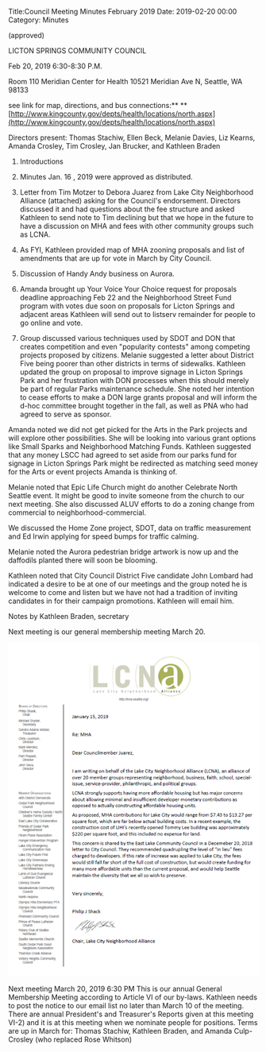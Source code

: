 Title:Council Meeting Minutes February 2019
Date: 2019-02-20 00:00
Category: Minutes

(approved)

LICTON SPRINGS COMMUNITY COUNCIL

Feb 20, 2019 6:30-8:30 P.M.

Room 110 Meridian Center for Health 10521 Meridian Ave N, Seattle, WA 98133

see link for map, directions, and bus connections:** **[http://www.kingcounty.gov/depts/health/locations/north.aspx](http://www.kingcounty.gov/depts/health/locations/north.aspx)

Directors present: Thomas Stachiw, Ellen Beck, Melanie Davies, Liz Kearns, Amanda Crosley, Tim Crosley, Jan Brucker, and Kathleen Braden

1. Introductions

2. Minutes Jan. 16 , 2019 were approved as distributed.

3. Letter from Tim Motzer to Debora Juarez from Lake City Neighborhood Alliance (attached) asking for the Council's endorsement. Directors discussed it and had questions about the fee structure and asked Kathleen to send note to Tim declining but that we hope in the future to have a discussion on MHA and fees with other community groups such as LCNA.

4. As FYI, Kathleen provided map of MHA zooning proposals and list of amendments that are up for vote in March by City Council.

5. Discussion of Handy Andy business on Aurora.

6. Amanda brought up Your Voice Your Choice request for proposals deadline approaching Feb 22 and the Neighborhood Street Fund program with votes due soon on proposals for Licton Springs and adjacent areas  Kathleen will send out to listserv remainder for people to go online and vote.

7. Group discussed various techniques used by SDOT and DON that creates competition and even "popularity contests" among competing projects proposed by citizens.  Melanie suggested a letter about District Five being poorer than other districts in terms of sidewalks. Kathleen updated the group on proposal to improve signage in Licton Springs Park and her frustration with DON processes when this should merely be part of regular Parks maintenance schedule. She noted her intention to cease efforts to make a DON large grants proposal and will inform the d-hoc committee brought together in the fall, as well as PNA who had agreed to serve as sponsor.

Amanda noted we did not get picked for the Arts in the Park projects and will explore other possibilities.  She will be looking into various grant options like Small Sparks and Neighborhood Matching Funds.  Kathleen suggested that any money LSCC had agreed to set aside from our parks fund for signage in Licton Springs Park might be redirected as matching seed money for the Arts or event projects Amanda is thinking of.

Melanie noted that Epic Life Church might do another Celebrate North Seattle event. It might be good to invite someone from the church to our next meeting. She also discussed ALUV efforts to do a zoning change from commercial to neighborhood-commercial.

We discussed the Home Zone project, SDOT, data on traffic measurement and Ed Irwin applying for speed bumps for traffic calming.

Melanie noted the Aurora pedestrian bridge artwork is now up and the daffodils planted there will soon be blooming.

Kathleen noted that City Council District Five candidate John Lombard had indicated a desire to be at one of our meetings and the group noted he is welcome to come and listen but we have not had a tradition of inviting candidates in for their campaign promotions.  Kathleen will email him.

Notes by Kathleen Braden, secretary

Next meeting is our general membership meeting March 20.

[![Lake City Letter](/images/lake_city_letter_2019.jpg)](/images/lake_city_letter_2019.jpg)

Next meeting March 20, 2019 6:30 PM   This is our annual General Membership Meeting according to Article VI of our by-laws.  Kathleen needs to post the notice to our email list no later than March 10 of the meeting. There are annual President's and Treasurer's Reports given at this meeting VI-2) and it is at this meeting when we nominate people for positions. Terms are up in March for: Thomas Stachiw, Kathleen Braden, and Amanda Culp-Crosley (who replaced Rose Whitson)
